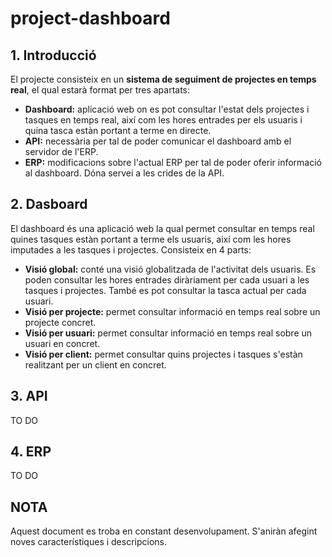 # project-dashboard

## 1. Introducció

El projecte consisteix en un **sistema de seguiment de projectes en temps real**, el qual estarà format per tres apartats:
 * **Dashboard:** aplicació web on es pot consultar l'estat dels projectes i tasques en temps real, així com les hores entrades per els usuaris i quina tasca estàn portant a terme en directe.
 * **API:** necessària per tal de poder comunicar el dashboard amb el servidor de l'ERP.
 * **ERP:** modificacions sobre l'actual ERP per tal de poder oferir informació al dashboard. Dóna servei a les crides de la API.

## 2. Dasboard

El dashboard és una aplicació web la qual permet consultar en temps real quines tasques estàn portant a terme els usuaris, així com les hores imputades a les tasques i projectes. Consisteix en 4 parts:

 * **Visió global:** conté una visió globalitzada de l'activitat dels usuaris. Es poden consultar les hores entrades diràriament per cada usuari a les tasques i projectes. També es pot consultar la tasca actual per cada usuari.
 * **Visió per projecte:** permet consultar informació en temps real sobre un projecte concret.
 * **Visió per usuari:** permet consultar informació en temps real sobre un usuari en concret.
 * **Visió per client:** permet consultar quins projectes i tasques s'estàn realitzant per un client en concret.
 
## 3. API

TO DO

## 4. ERP

TO DO

## NOTA

Aquest document es troba en constant desenvolupament. S'aniràn afegint noves característiques i descripcions.
